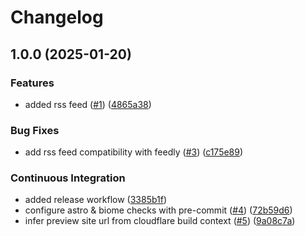# Changelog

## 1.0.0 (2025-01-20)


### Features

* added rss feed ([#1](https://github.com/kieranbrown/portfolio/issues/1)) ([4865a38](https://github.com/kieranbrown/portfolio/commit/4865a386c0de7db284f853e30b31e4fde9b977c6))


### Bug Fixes

* add rss feed compatibility with feedly ([#3](https://github.com/kieranbrown/portfolio/issues/3)) ([c175e89](https://github.com/kieranbrown/portfolio/commit/c175e8982be710e9b1cf29519441cfb460bf45b4))


### Continuous Integration

* added release workflow ([3385b1f](https://github.com/kieranbrown/portfolio/commit/3385b1fc24fb4243f35a4a13b4716c93f8082d3f))
* configure astro & biome checks with pre-commit ([#4](https://github.com/kieranbrown/portfolio/issues/4)) ([72b59d6](https://github.com/kieranbrown/portfolio/commit/72b59d618f6e415d4856fa9ed073d737065f4cad))
* infer preview site url from cloudflare build context ([#5](https://github.com/kieranbrown/portfolio/issues/5)) ([9a08c7a](https://github.com/kieranbrown/portfolio/commit/9a08c7af85aaf9387cb0471f594527ae28347365))
